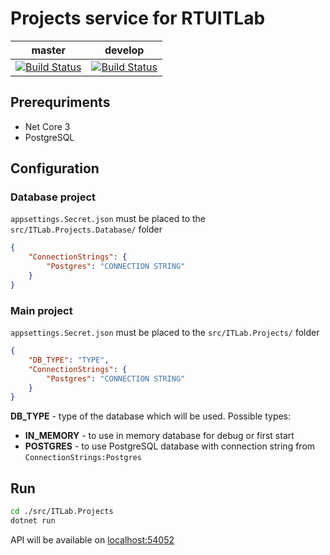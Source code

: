 # Projects service for RTUITLab

master | develop
--- | ---
[![Build Status][build-master-image]][build-master-link] | [![Build Status][build-dev-image]][build-dev-link]


[build-master-image]: https://dev.azure.com/rtuitlab/RTU%20IT%20Lab/_apis/build/status/ITLab-Projects?branchName=master
[build-master-link]: https://dev.azure.com/rtuitlab/RTU%20IT%20Lab/_build/latest?definitionId=66&branchName=master
[build-dev-image]: https://dev.azure.com/rtuitlab/RTU%20IT%20Lab/_apis/build/status/ITLab-Projects?branchName=develop
[build-dev-link]: https://dev.azure.com/rtuitlab/RTU%20IT%20Lab/_build/latest?definitionId=66&branchName=develop

## Prerequriments

* Net Core 3
* PostgreSQL

## Configuration

### Database project

```appsettings.Secret.json``` must be placed to the ```src/ITLab.Projects.Database/``` folder

```json
{
    "ConnectionStrings": {
        "Postgres": "CONNECTION STRING"
    }
}
```

### Main project

```appsettings.Secret.json``` must be placed to the ```src/ITLab.Projects/``` folder


```json
{
    "DB_TYPE": "TYPE",
    "ConnectionStrings": {
        "Postgres": "CONNECTION STRING"
    }
}
```

**DB_TYPE** - type of the database which will be used. Possible types:

* **IN_MEMORY** - to use in memory database for debug or first start
* **POSTGRES** - to use PostgreSQL database with connection string from ```ConnectionStrings:Postgres```

## Run
```bash
cd ./src/ITLab.Projects
dotnet run
```
API will be available on [localhost:54052](http://localhost:54052)

<!-- TODO: run tests -->
